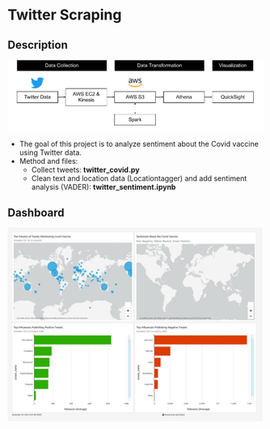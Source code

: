 # Twitter Scraping
## Description 
![Project](https://github.com/joonkimresearch/twitter_scraping_project/blob/main/project.jpg)
* The goal of this project is to analyze sentiment about the Covid vaccine using Twitter data. 
* Method and files:
  - Collect tweets: **twitter_covid.py**
  - Clean text and location data (Locationtagger) and add sentiment analysis (VADER): **twitter_sentiment.ipynb**   

## Dashboard
![Dashboard](https://github.com/joonkimresearch/twitter_scraping_project/blob/main/0727cabc92164dc1b75c83b9c1be445a-0001.jpg)
